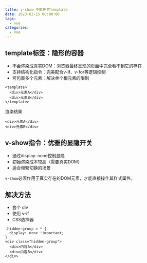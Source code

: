 ```yaml
---
title: v-show 不能用在template
date: 2023-03-15 00:00:00
tags: 
  - vue
categories: 
  - vue
---
```


## template标签：隐形的容器

- 不会渲染成真实DOM：浏览器最终呈现的页面中完全看不到它的存在
- 支持结构化指令：完美配合v-if、v-for等逻辑控制
- 可包裹多个元素：解决单个根元素的限制

```
<template>
  <div>元素A</div>
  <div>元素B</div>
</template>
```
渲染结果
```
<div>元素A</div>
<div>元素B</div>
```

## v-show指令：优雅的显隐开关

- 通过display: none控制显隐
- 初始渲染成本较高（需要真实DOM）
- 适合频繁切换的场景

`v-show`必须作用于真实存在的DOM元素，才能直接操作其样式属性。

## 解决方法

- 套个 div
- 使用 v-if
- CSS选择器

```
.hidden-group > * {
  display: none !important;
}
<div class="hidden-group">
  <div>内容A</div>
  <div>内容B</div>
</div>
```

